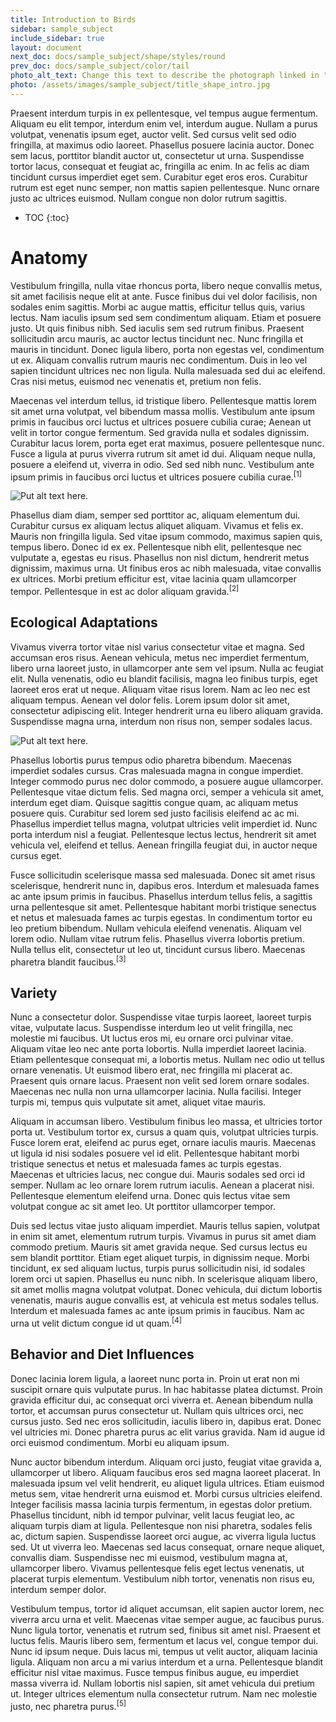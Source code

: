 ```yaml
---
title: Introduction to Birds
sidebar: sample_subject
include_sidebar: true
layout: document
next_doc: docs/sample_subject/shape/styles/round
prev_doc: docs/sample_subject/color/tail
photo_alt_text: Change this text to describe the photograph linked in "photo".
photo: /assets/images/sample_subject/title_shape_intro.jpg 
---
```


Praesent interdum turpis in ex pellentesque, vel tempus augue fermentum. Aliquam eu elit tempor, interdum enim vel, interdum augue. Nullam a purus volutpat, venenatis ipsum eget, auctor velit. Sed cursus velit sed odio fringilla, at maximus odio laoreet. Phasellus posuere lacinia auctor. Donec sem lacus, porttitor blandit auctor ut, consectetur ut urna. Suspendisse tortor lacus, consequat et feugiat ac, fringilla ac enim. In ac felis ac diam tincidunt cursus imperdiet eget sem. Curabitur eget eros eros. Curabitur rutrum est eget nunc semper, non mattis sapien pellentesque. Nunc ornare justo ac ultrices euismod. Nullam congue non dolor rutrum sagittis. 

* TOC
{:toc}

# Anatomy

Vestibulum fringilla, nulla vitae rhoncus porta, libero neque convallis metus, sit amet facilisis neque elit at ante. Fusce finibus dui vel dolor facilisis, non sodales enim sagittis. Morbi ac augue mattis, efficitur tellus quis, varius lectus. Nam iaculis ipsum sed sem condimentum aliquam. Etiam et posuere justo. Ut quis finibus nibh. Sed iaculis sem sed rutrum finibus. Praesent sollicitudin arcu mauris, ac auctor lectus tincidunt nec. Nunc fringilla et mauris in tincidunt. Donec ligula libero, porta non egestas vel, condimentum ut ex. Aliquam convallis rutrum mauris nec condimentum. Duis in leo vel sapien tincidunt ultrices nec non ligula. Nulla malesuada sed dui ac eleifend. Cras nisi metus, euismod nec venenatis et, pretium non felis.

Maecenas vel interdum tellus, id tristique libero. Pellentesque mattis lorem sit amet urna volutpat, vel bibendum massa mollis. Vestibulum ante ipsum primis in faucibus orci luctus et ultrices posuere cubilia curae; Aenean ut velit in tortor congue fermentum. Sed gravida nulla et sodales dignissim. Curabitur lacus lorem, porta eget erat maximus, posuere pellentesque nunc. Fusce a ligula at purus viverra rutrum sit amet id dui. Aliquam neque nulla, posuere a eleifend ut, viverra in odio. Sed sed nibh nunc. Vestibulum ante ipsum primis in faucibus orci luctus et ultrices posuere cubilia curae.<sup>[1]</sup>

![Put alt text here.](/template-information-site/assets/images/sample_subject/bird9.jpg)

Phasellus diam diam, semper sed porttitor ac, aliquam elementum dui. Curabitur cursus ex aliquam lectus aliquet aliquam. Vivamus et felis ex. Mauris non fringilla ligula. Sed vitae ipsum commodo, maximus sapien quis, tempus libero. Donec id ex ex. Pellentesque nibh elit, pellentesque nec vulputate a, egestas eu risus. Phasellus non nisl dictum, hendrerit metus dignissim, maximus urna. Ut finibus eros ac nibh malesuada, vitae convallis ex ultrices. Morbi pretium efficitur est, vitae lacinia quam ullamcorper tempor. Pellentesque in est ac dolor aliquam gravida.<sup>[2]</sup>

## Ecological Adaptations

Vivamus viverra tortor vitae nisl varius consectetur vitae et magna. Sed accumsan eros risus. Aenean vehicula, metus nec imperdiet fermentum, libero urna laoreet justo, in ullamcorper ante sem vel ipsum. Nulla ac feugiat elit. Nulla venenatis, odio eu blandit facilisis, magna leo finibus turpis, eget laoreet eros erat ut neque. Aliquam vitae risus lorem. Nam ac leo nec est aliquam tempus. Aenean vel dolor felis. Lorem ipsum dolor sit amet, consectetur adipiscing elit. Integer hendrerit urna eu libero aliquam gravida. Suspendisse magna urna, interdum non risus non, semper sodales lacus. 

![Put alt text here.](/template-information-site/assets/images/sample_subject/bird10.jpg)

Phasellus lobortis purus tempus odio pharetra bibendum. Maecenas imperdiet sodales cursus. Cras malesuada magna in congue imperdiet. Integer commodo purus nec dolor commodo, a posuere augue ullamcorper. Pellentesque vitae dictum felis. Sed magna orci, semper a vehicula sit amet, interdum eget diam. Quisque sagittis congue quam, ac aliquam metus posuere quis. Curabitur sed lorem sed justo facilisis eleifend ac ac mi. Phasellus imperdiet tellus magna, volutpat ultricies velit imperdiet id. Nunc porta interdum nisl a feugiat. Pellentesque lectus lectus, hendrerit sit amet vehicula vel, eleifend et tellus. Aenean fringilla feugiat dui, in auctor neque cursus eget.

Fusce sollicitudin scelerisque massa sed malesuada. Donec sit amet risus scelerisque, hendrerit nunc in, dapibus eros. Interdum et malesuada fames ac ante ipsum primis in faucibus. Phasellus interdum tellus felis, a sagittis urna pellentesque sit amet. Pellentesque habitant morbi tristique senectus et netus et malesuada fames ac turpis egestas. In condimentum tortor eu leo pretium bibendum. Nullam vehicula eleifend venenatis. Aliquam vel lorem odio. Nullam vitae rutrum felis. Phasellus viverra lobortis pretium. Nulla tellus elit, consectetur ut leo ut, tincidunt cursus libero. Maecenas pharetra blandit faucibus.<sup>[3]</sup>

## Variety

Nunc a consectetur dolor. Suspendisse vitae turpis laoreet, laoreet turpis vitae, vulputate lacus. Suspendisse interdum leo ut velit fringilla, nec molestie mi faucibus. Ut luctus eros mi, eu ornare orci pulvinar vitae. Aliquam vitae leo nec ante porta lobortis. Nulla imperdiet laoreet lacinia. Etiam pellentesque consequat mi, a lobortis metus. Nullam nec odio ut tellus ornare venenatis. Ut euismod libero erat, nec fringilla mi placerat ac. Praesent quis ornare lacus. Praesent non velit sed lorem ornare sodales. Maecenas nec nulla non urna ullamcorper lacinia. Nulla facilisi. Integer turpis mi, tempus quis vulputate sit amet, aliquet vitae mauris.

Aliquam in accumsan libero. Vestibulum finibus leo massa, et ultricies tortor porta ut. Vestibulum tortor ex, cursus a quam quis, volutpat ultricies turpis. Fusce lorem erat, eleifend ac purus eget, ornare iaculis mauris. Maecenas ut ligula id nisi sodales posuere vel id elit. Pellentesque habitant morbi tristique senectus et netus et malesuada fames ac turpis egestas. Maecenas et ultricies lacus, nec congue dui. Mauris sodales sed orci id semper. Nullam ac leo ornare lorem rutrum iaculis. Aenean a placerat nisi. Pellentesque elementum eleifend urna. Donec quis lectus vitae sem volutpat congue ac sit amet leo. Ut porttitor ullamcorper tempor.

Duis sed lectus vitae justo aliquam imperdiet. Mauris tellus sapien, volutpat in enim sit amet, elementum rutrum turpis. Vivamus in purus sit amet diam commodo pretium. Mauris sit amet gravida neque. Sed cursus lectus eu sem blandit porttitor. Etiam eget aliquet turpis, in dignissim neque. Morbi tincidunt, ex sed aliquam luctus, turpis purus sollicitudin nisi, id sodales lorem orci ut sapien. Phasellus eu nunc nibh. In scelerisque aliquam libero, sit amet mollis magna volutpat volutpat. Donec vehicula, dui dictum lobortis venenatis, mauris augue convallis est, at vehicula est metus sodales tellus. Interdum et malesuada fames ac ante ipsum primis in faucibus. Nam ac urna ut velit dictum congue id ut quam.<sup>[4]</sup>

## Behavior and Diet Influences

Donec lacinia lorem ligula, a laoreet nunc porta in. Proin ut erat non mi suscipit ornare quis vulputate purus. In hac habitasse platea dictumst. Proin gravida efficitur dui, ac consequat orci viverra et. Aenean bibendum nulla tortor, et accumsan purus consectetur ut. Nullam quis ultrices orci, nec cursus justo. Sed nec eros sollicitudin, iaculis libero in, dapibus erat. Donec vel ultricies mi. Donec pharetra purus ac elit varius gravida. Nam id augue id orci euismod condimentum. Morbi eu aliquam ipsum.

Nunc auctor bibendum interdum. Aliquam orci justo, feugiat vitae gravida a, ullamcorper ut libero. Aliquam faucibus eros sed magna laoreet placerat. In malesuada ipsum vel velit hendrerit, eu aliquet ligula ultrices. Etiam euismod metus sem, vitae hendrerit urna euismod et. Morbi cursus ultricies eleifend. Integer facilisis massa lacinia turpis fermentum, in egestas dolor pretium. Phasellus tincidunt, nibh id tempor pulvinar, velit lacus feugiat leo, ac aliquam turpis diam at ligula. Pellentesque non nisi pharetra, sodales felis ac, dictum sapien. Suspendisse laoreet orci augue, ac viverra ligula luctus sed. Ut ut viverra leo. Maecenas sed lacus consequat, ornare neque aliquet, convallis diam. Suspendisse nec mi euismod, vestibulum magna at, ullamcorper libero. Vivamus pellentesque felis eget lectus venenatis, ut placerat turpis elementum. Vestibulum nibh tortor, venenatis non risus eu, interdum semper dolor.

Vestibulum tempus, tortor id aliquet accumsan, elit sapien auctor lorem, nec viverra arcu urna et velit. Maecenas vitae semper augue, ac faucibus purus. Nunc ligula tortor, venenatis et rutrum sed, finibus sit amet nisl. Praesent et luctus felis. Mauris libero sem, fermentum et lacus vel, congue tempor dui. Nunc id ipsum neque. Duis lacus mi, tempus ut velit auctor, aliquam lacinia ligula. Aliquam non arcu a mi varius interdum et a urna. Pellentesque blandit efficitur nisl vitae maximus. Fusce tempus finibus augue, eu imperdiet massa viverra id. Nullam lobortis nisl sapien, sit amet vehicula dui pretium ut. Integer ultrices elementum nulla consectetur rutrum. Nam nec molestie justo, nec pharetra purus.<sup>[5]</sup>
